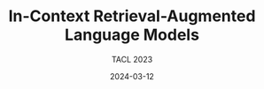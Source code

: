 ---
layout: seminar-post
title: "In-Context Retrieval-Augmented Language Models"
subtitle: 'TACL 2023'
categories: NLP
tags: [RAG, Information Retrieval]
date: 2024-03-12
pdf_url: 'https://drive.google.com/file/d/1UOvKneWql9GayhWWpl8hZ07q96UodDdM/preview'
---
